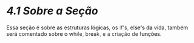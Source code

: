 <h1><b><i>4.1 Sobre a Seção</i></b></h1>
<p>Essa seção é sobre as estruturas lógicas, os if's, else's da vida, também será comentado sobre o while, break, e a criação de funçôes.</p>